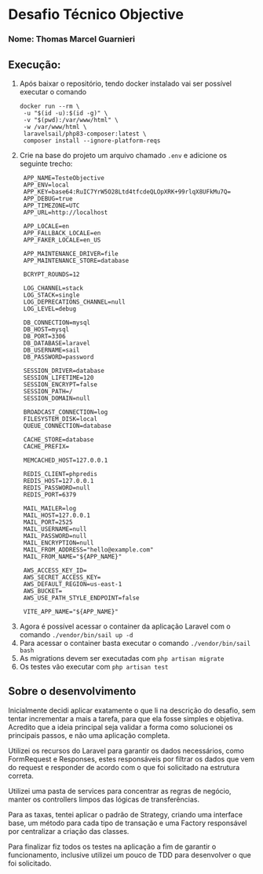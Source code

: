 # Desafio Técnico Objective
### Nome: Thomas Marcel Guarnieri

## Execução:
1. Após baixar o repositório, tendo docker instalado vai ser possível executar o comando 
   ```
   docker run --rm \
    -u "$(id -u):$(id -g)" \
    -v "$(pwd):/var/www/html" \
    -w /var/www/html \
    laravelsail/php83-composer:latest \
    composer install --ignore-platform-reqs 
   ```
2. Crie na base do projeto um arquivo chamado `.env` e adicione os seguinte trecho:
   ```
    APP_NAME=TesteObjective
    APP_ENV=local
    APP_KEY=base64:RuIC7YrW5O28Ltd4tfcdeQLOpXRK+99rlqX8UFkMu7Q=
    APP_DEBUG=true
    APP_TIMEZONE=UTC
    APP_URL=http://localhost
    
    APP_LOCALE=en
    APP_FALLBACK_LOCALE=en
    APP_FAKER_LOCALE=en_US
    
    APP_MAINTENANCE_DRIVER=file
    APP_MAINTENANCE_STORE=database
    
    BCRYPT_ROUNDS=12
    
    LOG_CHANNEL=stack
    LOG_STACK=single
    LOG_DEPRECATIONS_CHANNEL=null
    LOG_LEVEL=debug
    
    DB_CONNECTION=mysql
    DB_HOST=mysql
    DB_PORT=3306
    DB_DATABASE=laravel
    DB_USERNAME=sail
    DB_PASSWORD=password
    
    SESSION_DRIVER=database
    SESSION_LIFETIME=120
    SESSION_ENCRYPT=false
    SESSION_PATH=/
    SESSION_DOMAIN=null
    
    BROADCAST_CONNECTION=log
    FILESYSTEM_DISK=local
    QUEUE_CONNECTION=database
    
    CACHE_STORE=database
    CACHE_PREFIX=
    
    MEMCACHED_HOST=127.0.0.1
    
    REDIS_CLIENT=phpredis
    REDIS_HOST=127.0.0.1
    REDIS_PASSWORD=null
    REDIS_PORT=6379
    
    MAIL_MAILER=log
    MAIL_HOST=127.0.0.1
    MAIL_PORT=2525
    MAIL_USERNAME=null
    MAIL_PASSWORD=null
    MAIL_ENCRYPTION=null
    MAIL_FROM_ADDRESS="hello@example.com"
    MAIL_FROM_NAME="${APP_NAME}"
    
    AWS_ACCESS_KEY_ID=
    AWS_SECRET_ACCESS_KEY=
    AWS_DEFAULT_REGION=us-east-1
    AWS_BUCKET=
    AWS_USE_PATH_STYLE_ENDPOINT=false
    
    VITE_APP_NAME="${APP_NAME}"
    ```
3. Agora é possível acessar o container da aplicação Laravel com o comando `./vendor/bin/sail up -d`
4. Para acessar o container basta executar o comando `./vendor/bin/sail bash`
5. As migrations devem ser executadas com `php artisan migrate`
6. Os testes vão executar com `php artisan test`

## Sobre o desenvolvimento
Inicialmente decidi aplicar exatamente o que li na descrição do desafio, sem tentar incrementar a mais a tarefa, para que ela fosse simples e objetiva. Acredito que a ideia principal seja validar a forma como solucionei os principais passos, e não uma aplicação completa.

Utilizei os recursos do Laravel para garantir os dados necessários, como FormRequest e Responses, estes responsáveis por filtrar os dados que vem do request e responder de acordo com o que foi solicitado na estrutura correta.

Utilizei uma pasta de services para concentrar as regras de negócio, manter os controllers limpos das lógicas de transferências.

Para as taxas, tentei aplicar o padrão de Strategy, criando uma interface base, um método para cada tipo de transação e uma Factory responsável por centralizar a criação das classes.

Para finalizar fiz todos os testes na aplicação a fim de garantir o funcionamento, inclusive utilizei um pouco de TDD para desenvolver o que foi solicitado.


